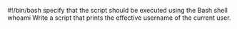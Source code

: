 #!/bin/bash specify that the script should be executed using the Bash shell
whoami Write a script that prints the effective username of the current user.
